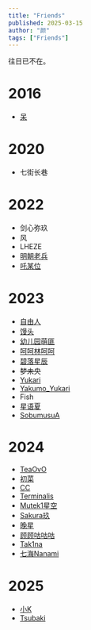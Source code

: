 ```yaml
---
title: "Friends"
published: 2025-03-15
author: "颜"
tags: ["Friends"]
---
```


往日已不在。

# 2016
- [呆](https://steamcommunity.com/profiles/76561199172556849/)

# 2020
- 七街长巷

# 2022
- 剑心弥玖
- 风
- LHEZE
- [明朝老兵](https://steamcommunity.com/profiles/76561198994991313)
- [吒某位](https://steamcommunity.com/profiles/76561199143637350)


# 2023
- [自由人](https://steamcommunity.com/profiles/76561198837752807)
- [馒头](https://steamcommunity.com/profiles/76561198443411885)
- [幼儿园萌匪](https://steamcommunity.com/profiles/76561198918160075)
- [呵呵林呵呵](https://steamcommunity.com/profiles/76561199109872048)
- [碧落星辰](https://steamcommunity.com/profiles/76561199206975005)
- ~~梦未央~~
- [Yukari](https://steamcommunity.com/profiles/76561199192625212)
- [Yakumo_Yukari](https://steamcommunity.com/profiles/76561198393247655)
- Fish
- [星语夏](https://steamcommunity.com/profiles/76561198373850548)
- [SobumusuA](https://steamcommunity.com/profiles/76561198985523543)

# 2024
- [TeaOvO](https://steamcommunity.com/profiles/76561199231335817)
- [初菜](https://steamcommunity.com/profiles/76561199372794867)
- [CC](https://steamcommunity.com/profiles/76561199157869062)
- [Terminalis](https://steamcommunity.com/profiles/76561199140321763)
- [Mutek1星空](https://steamcommunity.com/profiles/76561199015172939)
- [Sakura玖](https://steamcommunity.com/profiles/76561199356095888)
- [晚星](https://steamcommunity.com/profiles/76561199072015238)
- [顾顾咕咕咕](https://steamcommunity.com/profiles/76561198453703094)
- [Tak1na](https://steamcommunity.com/profiles/76561199364880383)
- [七海Nanami](https://steamcommunity.com/profiles/76561199212014567)

# 2025
- [小K](https://steamcommunity.com/profiles/76561198931014672)
- [Tsubaki](https://steamcommunity.com/profiles/76561198997624879)
